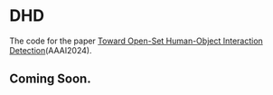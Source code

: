 # DHD
The code for the paper [Toward Open-Set Human-Object Interaction Detection](https://ojs.aaai.org/index.php/AAAI/article/view/28422)(AAAI2024).

## Coming Soon.
